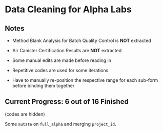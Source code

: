 Data Cleaning for Alpha Labs
================

## Notes

- Method Blank Analysis for Batch Quality Control is **NOT** extracted

- Air Canister Certification Results are **NOT** extracted

- Some manual edits are made before reading in

- Repetitive codes are used for some iterations

- Have to manually re-position the respective range for each sub-form
  before binding them together

## Current Progress: 6 out of 16 Finished

(codes are hidden)

Some `mutate` on `full_alpha` and merging `project_id`.
